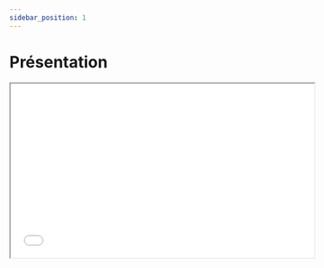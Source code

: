 ```yaml
---
sidebar_position: 1
---
```


#  Présentation

<iframe src="./static/img/Présentation.mp4" width="540" height="310"></iframe>